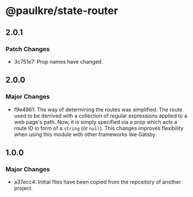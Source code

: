 # @paulkre/state-router

## 2.0.1

### Patch Changes

- 3c751e7: Prop names have changed.

## 2.0.0

### Major Changes

- f9e4961: The way of determining the routes was simplified. The route used to be derrived with a collection of regular expressions applied to a web page's path. Now, it is simply specified via a prop which acts a route ID in form of a `string` (or `null`). This changes improves flexibility when using this module with other frameworks like Gatsby.

## 1.0.0

### Major Changes

- a37ecc4: Initial files have been copied from the repository of another project.

